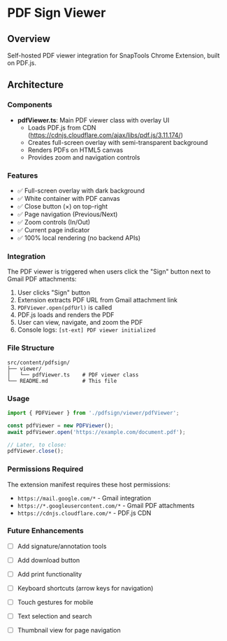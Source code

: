# PDF Sign Viewer

## Overview
Self-hosted PDF viewer integration for SnapTools Chrome Extension, built on PDF.js.

## Architecture

### Components
- **pdfViewer.ts**: Main PDF viewer class with overlay UI
  - Loads PDF.js from CDN (https://cdnjs.cloudflare.com/ajax/libs/pdf.js/3.11.174/)
  - Creates full-screen overlay with semi-transparent background
  - Renders PDFs on HTML5 canvas
  - Provides zoom and navigation controls

### Features
- ✅ Full-screen overlay with dark background
- ✅ White container with PDF canvas
- ✅ Close button (×) on top-right
- ✅ Page navigation (Previous/Next)
- ✅ Zoom controls (In/Out)
- ✅ Current page indicator
- ✅ 100% local rendering (no backend APIs)

### Integration
The PDF viewer is triggered when users click the "Sign" button next to Gmail PDF attachments:

1. User clicks "Sign" button
2. Extension extracts PDF URL from Gmail attachment link
3. `PDFViewer.open(pdfUrl)` is called
4. PDF.js loads and renders the PDF
5. User can view, navigate, and zoom the PDF
6. Console logs: `[st-ext] PDF viewer initialized`

### File Structure
```
src/content/pdfsign/
├── viewer/
│   └── pdfViewer.ts    # PDF viewer class
└── README.md           # This file
```

### Usage
```typescript
import { PDFViewer } from './pdfsign/viewer/pdfViewer';

const pdfViewer = new PDFViewer();
await pdfViewer.open('https://example.com/document.pdf');

// Later, to close:
pdfViewer.close();
```

### Permissions Required
The extension manifest requires these host permissions:
- `https://mail.google.com/*` - Gmail integration
- `https://*.googleusercontent.com/*` - Gmail PDF attachments
- `https://cdnjs.cloudflare.com/*` - PDF.js CDN

### Future Enhancements
- [ ] Add signature/annotation tools
- [ ] Add download button
- [ ] Add print functionality
- [ ] Keyboard shortcuts (arrow keys for navigation)
- [ ] Touch gestures for mobile
- [ ] Text selection and search
- [ ] Thumbnail view for page navigation

